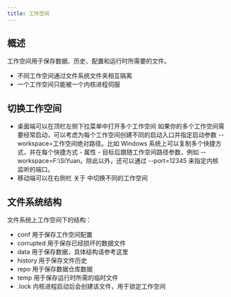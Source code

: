 ```yaml
---
title: 工作空间
---
```

## 概述

工作空间用于保存数据、历史、配置和运行时所需要的文件。

* 不同工作空间通过文件系统文件夹相互隔离
* 一个工作空间只能被一个内核进程伺服

## 切换工作空间

* 桌面端可以在顶栏左侧下拉菜单中打开多个工作空间
  如果你的多个工作空间需要经常启动，可以考虑为每个工作空间创建不同的启动入口并指定启动参数 --workspace=工作空间绝对路径。比如 Windows 系统上可以复制多个快捷方式，并在每个快捷方式 - 属性 - 目标后跟随工作空间路径参数，例如 --workspace=F:\SiYuan。除此以外，还可以通过 --port=12345 来指定内核监听的端口。
* 移动端可以在右侧栏 关于 中切换不同的工作空间

## 文件系统结构

文件系统上工作空间下的结构：

* conf 用于保存工作空间配置
* corrupted 用于保存已经损坏的数据文件
* data 用于保存数据，具体结构请参考这里
* history 用于保存文件历史
* repo 用于保存数据仓库数据
* temp 用于保存运行时所需的临时文件
* .lock 内核进程启动后会创建该文件，用于锁定工作空间
